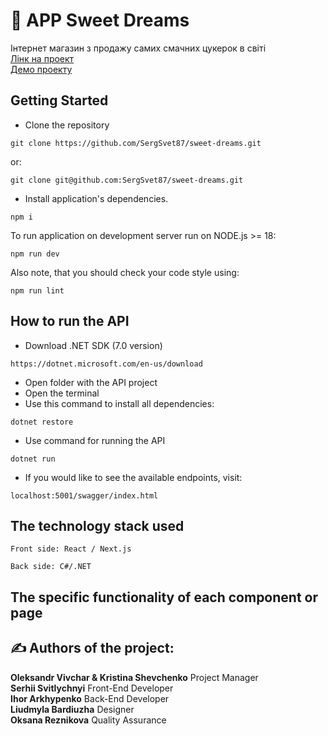 # 👋 APP Sweet Dreams

Інтернет магазин з продажу самих смачних цукерок в світі<br/>
[Лінк на проект](https://github.com/SergSvet87/sweet-dreams.git)<br/>
[Демо проекту](https://sweet-dreams-snowy.vercel.app/)<br/>

## Getting Started

- Clone the repository

```
git clone https://github.com/SergSvet87/sweet-dreams.git
```

or:

```
git clone git@github.com:SergSvet87/sweet-dreams.git
```

- Install application's dependencies.

```
npm i
```

To run application on development server run on NODE.js >= 18:

```
npm run dev
```

Also note, that you should check your code style using:

```
npm run lint
```

## How to run the API

- Download .NET SDK (7.0 version)

```
https://dotnet.microsoft.com/en-us/download
```

- Open folder with the API project
- Open the terminal
- Use this command to install all dependencies:

```
dotnet restore
```

- Use command for running the API

```
dotnet run
```

- If you would like to see the available endpoints, visit:

```
localhost:5001/swagger/index.html
```

## The technology stack used

```
Front side: React / Next.js
```

```
Back side: С#/.NET
```

## The specific functionality of each component or page

## ✍️ Authors of the project:

**Oleksandr Vivchar & Kristina Shevchenko** Project Manager<br/> **Serhii Svitlychnyi** Front-End
Developer<br/> **Ihor Arkhypenko** Back-End Developer<br/> **Liudmyla Bardiuzha** Designer<br/>
**Oksana Reznikova** Quality Assurance<br/>
